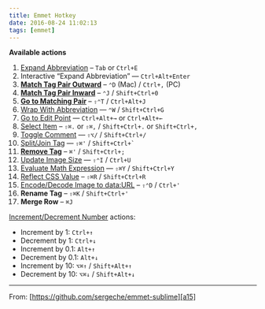 ```yaml
---
title: Emmet Hotkey
date: 2016-08-24 11:02:13
tags: [emmet]
---
```


**Available actions**

1. [Expand Abbreviation][a1] – `Tab` or `Ctrl+E`</li>
1. Interactive “Expand Abbreviation” — `Ctrl+Alt+Enter`
1. [**Match Tag Pair Outward**][a2] – `⌃D` (Mac) / `Ctrl+,` (PC)
1. [**Match Tag Pair Inward**][a2] – `⌃J` / `Shift+Ctrl+0`
1. [**Go to Matching Pair**][a3] – `⇧⌃T` / `Ctrl+Alt+J`
1. [Wrap With Abbreviation][a4] — `⌃W` / `Shift+Ctrl+G`
1. [Go to Edit Point][a5] — `Ctrl+Alt+→` or `Ctrl+Alt+←`
1. [Select Item][a6] – `⇧⌘.` or `⇧⌘,` / `Shift+Ctrl+.` or `Shift+Ctrl+,`
1. [Toggle Comment][a7] — `⇧⌥/` / `Shift+Ctrl+/`
1. [Split/Join Tag][a8] — `⇧⌘'` / `` Shift+Ctrl+` ``
1. [**Remove Tag**][a9] – `⌘'` / `Shift+Ctrl+;`
1. [Update Image Size][a10] — `⇧⌃I` / `Ctrl+U`
1. [Evaluate Math Expression][a11] — `⇧⌘Y` / `Shift+Ctrl+Y`
1. [Reflect CSS Value][a12] – `⇧⌘R` / `Shift+Ctrl+R`
1. [Encode/Decode Image to data:URL][a13] – `⇧⌃D` / `Ctrl+'`
1. **Rename Tag** – `⇧⌘K` / `Shift+Ctrl+'`
1. **Merge Row** – `⌘J`

[a1]: http://docs.emmet.io/actions/expand-abbreviation/
[a2]: http://docs.emmet.io/actions/match-pair/
[a3]: http://docs.emmet.io/actions/go-to-pair/
[a4]: http://docs.emmet.io/actions/wrap-with-abbreviation/
[a5]: http://docs.emmet.io/actions/go-to-edit-point/
[a6]: http://docs.emmet.io/actions/select-item/
[a7]: http://docs.emmet.io/actions/toggle-comment/
[a8]: http://docs.emmet.io/actions/split-join-tag/
[a9]: http://docs.emmet.io/actions/remove-tag/
[a10]: http://docs.emmet.io/actions/update-image-size/
[a11]: http://docs.emmet.io/actions/evaluate-math/
[a12]: http://docs.emmet.io/actions/reflect-css-value/
[a13]: http://docs.emmet.io/actions/base64/

<!-- more -->

[Increment/Decrement Number][a14] actions:

[a14]: http://docs.emmet.io/actions/inc-dec-number/

* Increment by 1: `Ctrl+↑`
* Decrement by 1: `Ctrl+↓`
* Increment by 0.1: `Alt+↑`
* Decrement by 0.1: `Alt+↓`
* Increment by 10: `⌥⌘↑` / `Shift+Alt+↑`
* Decrement by 10: `⌥⌘↓` / `Shift+Alt+↓`

---

From: [https://github.com/sergeche/emmet-sublime][a15]

[a15]: https://github.com/sergeche/emmet-sublime
